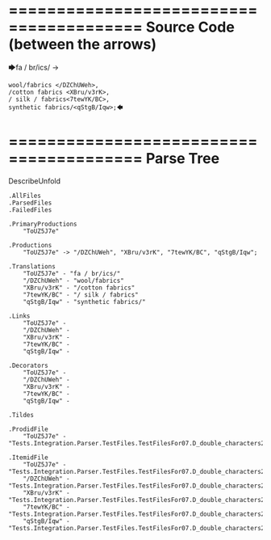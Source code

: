 ========================================
Source Code (between the arrows)
========================================

🡆fa / br/ics/ <ToUZ5J7e> ->

    wool/fabrics </DZChUWeh>,
    /cotton fabrics <XBru/v3rK>,
    / silk / fabrics<7tewYK/BC>,
    synthetic fabrics/<qStgB/Iqw>;🡄

========================================
Parse Tree
========================================
DescribeUnfold

    .AllFiles
    .ParsedFiles
    .FailedFiles

    .PrimaryProductions
        "ToUZ5J7e" 

    .Productions
        "ToUZ5J7e" -> "/DZChUWeh", "XBru/v3rK", "7tewYK/BC", "qStgB/Iqw";

    .Translations
        "ToUZ5J7e" - "fa / br/ics/"
        "/DZChUWeh" - "wool/fabrics"
        "XBru/v3rK" - "/cotton fabrics"
        "7tewYK/BC" - "/ silk / fabrics"
        "qStgB/Iqw" - "synthetic fabrics/"

    .Links
        "ToUZ5J7e" - 
        "/DZChUWeh" - 
        "XBru/v3rK" - 
        "7tewYK/BC" - 
        "qStgB/Iqw" - 

    .Decorators
        "ToUZ5J7e" - 
        "/DZChUWeh" - 
        "XBru/v3rK" - 
        "7tewYK/BC" - 
        "qStgB/Iqw" - 

    .Tildes

    .ProdidFile
        "ToUZ5J7e" - "Tests.Integration.Parser.TestFiles.TestFilesFor07.D_double_characters2.ds"

    .ItemidFile
        "ToUZ5J7e" - "Tests.Integration.Parser.TestFiles.TestFilesFor07.D_double_characters2.ds"
        "/DZChUWeh" - "Tests.Integration.Parser.TestFiles.TestFilesFor07.D_double_characters2.ds"
        "XBru/v3rK" - "Tests.Integration.Parser.TestFiles.TestFilesFor07.D_double_characters2.ds"
        "7tewYK/BC" - "Tests.Integration.Parser.TestFiles.TestFilesFor07.D_double_characters2.ds"
        "qStgB/Iqw" - "Tests.Integration.Parser.TestFiles.TestFilesFor07.D_double_characters2.ds"

